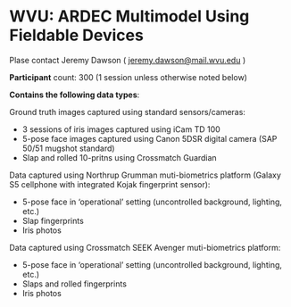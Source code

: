 # WVU: ARDEC Multimodel Using Fieldable Devices

Plase contact Jeremy Dawson ( jeremy.dawson@mail.wvu.edu )

**Participant** count: 300 (1 session unless otherwise noted below)

**Contains the following data types**:

Ground truth images captured using standard sensors/cameras:
- 3 sessions of iris images captured using iCam TD 100
- 5-pose face images captured using Canon 5DSR digital camera (SAP 50/51 mugshot standard)
- Slap and rolled 10-pritns using Crossmatch Guardian

Data captured using Northrup Grumman muti-biometrics platform (Galaxy S5 cellphone with integrated
Kojak fingerprint sensor):
- 5-pose face in ‘operational’ setting (uncontrolled background, lighting, etc.)
- Slap fingerprints
- Iris photos

Data captured using Crossmatch SEEK Avenger muti-biometrics platform:
- 5-pose face in ‘operational’ setting (uncontrolled background, lighting, etc.)
- Slaps and rolled fingerprints
- Iris photos
